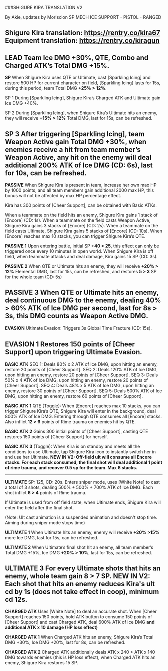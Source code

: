 ###SHIGURE KIRA TRANSLATION V2

By Akie, updates by Moriscion
SP MECH ICE SUPPORT - PISTOL - RANGED

Shigure Kira translation: https://rentry.co/kira67
Equipment translation: https://rentry.co/kiragun
---
**LEAD**
Team Ice DMG +30%, QTE, Combo and Charged ATK’s Total DMG +15%.
---
**SP**
When Shigure Kira uses QTE or Ultimate, cast [Sparkling Icing] and restore 500 HP for current character on field, [Sparkling Icing] lasts for 15s, during this period, team Total DMG **+25% > 12%**. 

SP 1
During [Sparkling Icing], Shigure Kira’s Charged ATK and Ultimate gain Ice DMG +40%. 

SP 2
During [Sparkling Icing], when Shigure Kira’s Ultimate hits an enemy, they will receive **+15% > 12%** Total DMG, last for 15s, can be refreshed. 

SP 3
After triggering [Sparkling Icing], team Weapon Active gain Total DMG +30%, when enemies receive a hit from team member’s Weapon Active, any hit on the enemy will deal additional 200% ATK of Ice DMG (CD: 6s), last for 10s, can be refreshed.
---
**PASSIVE**
When Shigure Kira is present in team, increase her own max HP by 1000 points, and all team members gain additional 2000 max HP, this bonus will not be affected by max HP percentage effect. 

Kira has 300 points of [Cheer Support], can be obtained with Basic ATKs. 

When a teammate on the field hits an enemy, Shigure Kira gains 1 stack of [Encore] (CD: 1s). 
When a teammate on the field casts Weapon Active, Shigure Kira gains 3 stacks of [Encore] (CD: 2s). 
When a teammate on the field casts Ultimate, Shigure Kira gains 5 stacks of [Encore] (CD: 10s). 
When [Encore] reaches max 10 stacks, you can trigger Shigure Kira’s QTE. 

**PASSIVE 1**
Upon entering battle, initial SP **+40 > 25**, this effect can only be triggered once every 10 minutes in open world. When Shigure Kira is off field, when teammate attacks and deal damage, Kira gains 15 SP (CD: 3s). 

**PASSIVE 2**
When QTE or Ultimate hits an enemy, they will receive **+20% > 12%** Elemental DMG, last for 15s, can be refreshed, and restores **5 > 3** SP for the whole team (CD: 5s) 

**PASSIVE 3**
When QTE or Ultimate hits an enemy, deal continuous DMG to the enemy, dealing **40% > 60%** ATK of Ice DMG per second, last for **8s > 3s**, this DMG counts as Weapon Active DMG. 
---
**EVASION**
Ultimate Evasion: Triggers 3s Global Time Fracture (CD: 15s). 

EVASION 1
Restores 150 points of [Cheer Support] upon triggering Ultimate Evasion.
---
**BASIC ATK**
SEQ 1: Deals 80% x 2 ATK of Ice DMG, upon hitting an enemy, restore 20 points of [Cheer Support]. 
SEQ 2: Deals 120% ATK of Ice DMG, upon hitting an enemy, restore 20 points of [Cheer Support]. 
SEQ 3: Deals 50% x 4 ATK of Ice DMG, upon hitting an enemy, restore 20 points of [Cheer Support]. 
SEQ 4: Deals 48% x 5 ATK of Ice DMG, upon hitting an enemy, restore 30 points of [Cheer Support]. 
SEQ 5: Deals 500% ATK of Ice DMG, upon hitting an enemy, restore 60 points of [Cheer Support]. 

**BASIC ATK 1**
QTE (Toggle): When [Encore] reaches max 10 stacks, you can trigger Shigure Kira’s QTE, Shigure Kira will enter in the background, deal 800% ATK of Ice DMG. Entering through QTE consumes all [Encore] stacks. Also inflict **12 > 6** points of Rime trauma on enemies hit by QTE. 

**BASIC ATK 2**
Gains 300 initial points of [Cheer Support], casting QTE restores 150 points of [Cheer Support] for herself. 

**BASIC ATK 3**
(Toggle): When Kira is on standby and meets all the conditions to use Ultimate, tap Shigure Kira icon to instantly switch her in and use her Ultimate.
**NEW IN V2: Off-field ult will consume all Encore stacks. For each stack consumed, the final shot will deal additional 1 point of rime trauma, and recover 0.5 sp for the team. Max 6 stacks.**

---
**ULTIMATE**
SP: 125, CD: 20s. Enters sniper mode, uses [White Note] to cast a total of 3 shots, dealing 500% + 500% + 700% ATK of Ice DMG. Each shot inflict **6 > 4** points of Rime trauma. 


If Ultimate is used from off field state, when Ultimate ends, Shigure Kira will enter the field after the final shot. 


(Note: Ult cast animation is a suspended animation and doesn't stop time. Aiming during sniper mode stops time)

**ULTIMATE 1**
When Ultimate hits an enemy, enemy will receive **+20% >15%** more Ice DMG, last for 15s, can be refreshed. 

**ULTIMATE 2**
When Ultimate’s final shot hit an enemy, all team member’s Total DMG +15%, Ice DMG **+20% > 10%**, last for 15s, can be refreshed. 

**ULTIMATE 3**
For every Ultimate shots that hits an enemy, whole team gain **8 > 7** SP. 
**NEW IN V2: Each shot that hits an enemy reduces Kira's ult cd by 1s (does not take effect in coop), minimum cd 12s.**
---

**CHARGED ATK**
Uses [White Note] to deal an accurate shot. 
When [Cheer Support] reaches 150 points, hold ATK button to consume 150 points of [Cheer Support] and cast Charged ATK, deal 600% ATK of Ice DMG **and additional ATK x 10 damage (HP loss effect)**

**CHARGED ATK 1**
When Charged ATK hits an enemy, Shigure Kira’s Total DMG +30%, Ice DMG +20%, last for 8s, can be refreshed. 

**CHARGED ATK 2**
Charged ATK additionally deals ATK x 240 > ATK x 140 DMG towards enemies (this is HP loss effect), when Charged ATK hits an enemy, Shigure Kira restores 15 SP.